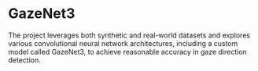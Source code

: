 # GazeNet3
The project leverages both synthetic and real-world datasets and explores various convolutional neural network architectures, including a custom model called GazeNet3, to achieve reasonable accuracy in gaze direction detection.
